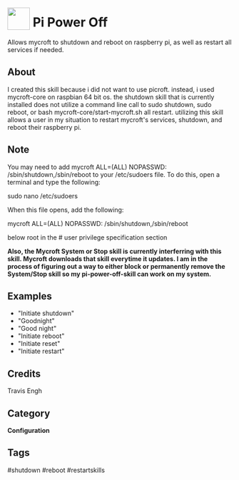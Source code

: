 # <img src="https://raw.githack.com/FortAwesome/Font-Awesome/master/svgs/solid/bug.svg" card_color="#22A7F0" width="50" height="50" style="vertical-align:bottom"/> Pi Power Off
Allows mycroft to shutdown and reboot on raspberry pi, as well as restart all services if needed.

## About
I created this skill because i did not want to use picroft. instead, i used mycroft-core on raspbian 64 bit os. the shutdown skill that is currently installed does not utilize a command line call to sudo shutdown, sudo reboot, or bash mycroft-core/start-mycroft.sh all restart. utilizing this skill allows a user in my situation to restart mycroft's services, shutdown, and reboot their raspberry pi.

## Note
You may need to add mycroft ALL=(ALL) NOPASSWD: /sbin/shutdown,/sbin/reboot to your /etc/sudoers file. To do this, open a terminal and type the following:

sudo nano /etc/sudoers

When this file opens, add the following:

mycroft ALL=(ALL) NOPASSWD: /sbin/shutdown,/sbin/reboot 

below root in the # user privilege specification section

**Also, the Mycroft System or Stop skill is currently interferring with this skill. Mycroft downloads that skill everytime it updates. I am in the process of figuring out a way to either block or permanently remove the System/Stop skill so my pi-power-off-skill can work on my system.**

## Examples
* "Initiate shutdown"
* "Goodnight"
* "Good night"
* "Initiate reboot"
* "Initiate reset"
* "Initiate restart"

## Credits
Travis Engh

## Category
**Configuration**

## Tags
#shutdown
#reboot
#restartskills

